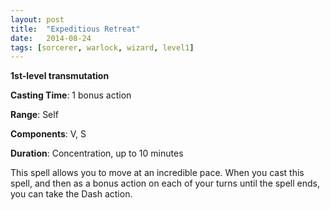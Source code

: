 ```yaml
---
layout: post
title:  "Expeditious Retreat"
date:   2014-08-24
tags: [sorcerer, warlock, wizard, level1]
---
```


**1st-level transmutation**

**Casting Time**: 1 bonus action

**Range**: Self

**Components**: V, S

**Duration**: Concentration, up to 10 minutes

This spell allows you to move at an incredible pace. When you cast this spell, and then as a bonus action on each of your turns until the spell ends, you can take the Dash action.
